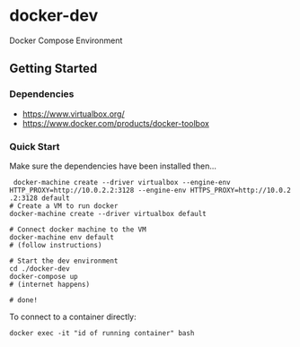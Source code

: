 # docker-dev
Docker Compose Environment

## Getting Started

### Dependencies

- https://www.virtualbox.org/
- https://www.docker.com/products/docker-toolbox

### Quick Start

Make sure the dependencies have been installed then...

```
 docker-machine create --driver virtualbox --engine-env HTTP_PROXY=http://10.0.2.2:3128 --engine-env HTTPS_PROXY=http://10.0.2 .2:3128 default
# Create a VM to run docker
docker-machine create --driver virtualbox default

# Connect docker machine to the VM
docker-machine env default
# (follow instructions)

# Start the dev environment
cd ./docker-dev
docker-compose up
# (internet happens)

# done!
```

To connect to a container directly:
```
docker exec -it "id of running container" bash
```

